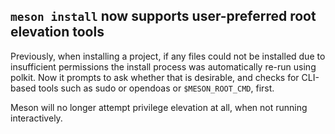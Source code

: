 ## `meson install` now supports user-preferred root elevation tools

Previously, when installing a project, if any files could not be installed due
to insufficient permissions the install process was automatically re-run using
polkit. Now it prompts to ask whether that is desirable, and checks for
CLI-based tools such as sudo or opendoas or `$MESON_ROOT_CMD`, first.

Meson will no longer attempt privilege elevation at all, when not running
interactively.
